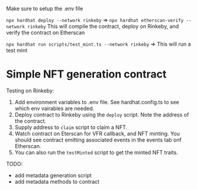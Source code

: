Make sure to setup the .env file

`npx hardhat deploy --network rinkeby` => `npx hardhat etherscan-verify --network rinkeby`
This will compile the contract, deploy on Rinkeby, and verify the contract on Etherscan

`npx hardhat run scripts/test_mint.ts --network rinkeby` => This will run a test mint 

# Simple NFT generation contract

Testing on Rinkeby:
1. Add environment variables to .env file. See hardhat.config.ts to see which env vairables are needed.
2. Deploy contract to Rinkeby using the `deploy` script. Note the address of the contract.
3. Supply address to `claim` script to claim a NFT.
4. Watch contract on Eterscan for VFR callback, and NFT minting. You should see contract emitting associated 
    events in the events tab onf Etherscan.
5. You can also run the `testMinted` script to get the minted NFT traits.

TODO:
* add metadata generation script
* add metadata methods to contract 
